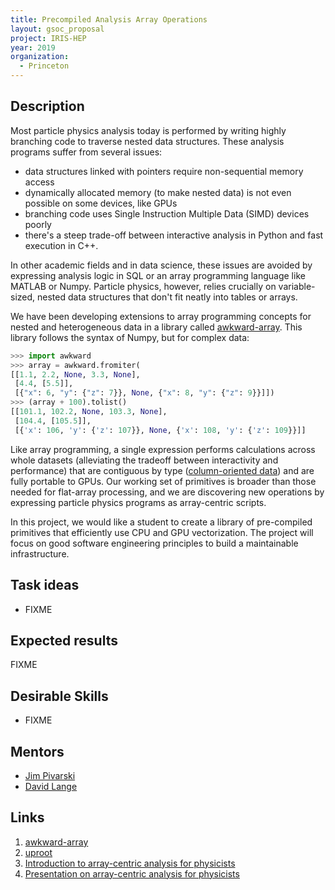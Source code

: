 ```yaml
---
title: Precompiled Analysis Array Operations
layout: gsoc_proposal
project: IRIS-HEP
year: 2019
organization:
  - Princeton
---
```


## Description

Most particle physics analysis today is performed by writing highly branching code to traverse nested data structures. These analysis programs suffer from several issues:

  * data structures linked with pointers require non-sequential memory access
  * dynamically allocated memory (to make nested data) is not even possible on some devices, like GPUs
  * branching code uses Single Instruction Multiple Data (SIMD) devices poorly
  * there's a steep trade-off between interactive analysis in Python and fast execution in C++.

In other academic fields and in data science, these issues are avoided by expressing analysis logic in SQL or an array programming language like MATLAB or Numpy. Particle physics, however, relies crucially on variable-sized, nested data structures that don't fit neatly into tables or arrays.

We have been developing extensions to array programming concepts for nested and heterogeneous data in a library called [awkward-array](https://github.com/scikit-hep/awkward-array). This library follows the syntax of Numpy, but for complex data:

```python
>>> import awkward
>>> array = awkward.fromiter(
[[1.1, 2.2, None, 3.3, None],
 [4.4, [5.5]],
 [{"x": 6, "y": {"z": 7}}, None, {"x": 8, "y": {"z": 9}}]])
>>> (array + 100).tolist()
[[101.1, 102.2, None, 103.3, None],
 [104.4, [105.5]],
 [{'x': 106, 'y': {'z': 107}}, None, {'x': 108, 'y': {'z': 109}}]]
```

Like array programming, a single expression performs calculations across whole datasets (alleviating the tradeoff between interactivity and performance) that are contiguous by type ([column-oriented data](https://towardsdatascience.com/the-beauty-of-column-oriented-data-2945c0c9f560)) and are fully portable to GPUs. Our working set of primitives is broader than those needed for flat-array processing, and we are discovering new operations by expressing particle physics programs as array-centric scripts.

In this project, we would like a student to create a library of pre-compiled primitives that efficiently use CPU and GPU vectorization. The project will focus on good software engineering principles to build a maintainable infrastructure.

## Task ideas

  * FIXME

## Expected results

FIXME

## Desirable Skills

  * FIXME

## Mentors

  * [Jim Pivarski](mailto:pivarski@princeton.edu)
  * [David Lange](mailto:david.lange@cern.ch)

## Links

  1. [awkward-array](https://github.com/scikit-hep/awkward-array)
  2. [uproot](https://github.com/scikit-hep/uproot)
  3. [Introduction to array-centric analysis for physicists](https://github.com/jpivarski/jupyter-talks/blob/master/2018-09-28-uproot3-update/uproot-3-evaluated.ipynb)
  4. [Presentation on array-centric analysis for physicists](https://indico.cern.ch/event/745288/contributions/3080203/attachments/1748811/2832682/pivarski-hsf-numpy.pdf)
